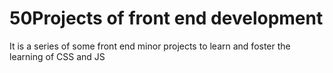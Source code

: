 # 50Projects of front end development

It is a series of some front end minor projects to learn and foster the learning of CSS and JS 
